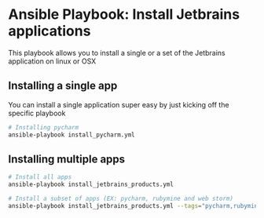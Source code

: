 # Ansible Playbook: Install Jetbrains applications
This playbook allows you to install a single or a set of the Jetbrains application on linux or OSX

## Installing a single app
You can install a single application super easy by just kicking off the specific playbook

``` bash
# Installing pycharm
ansible-playbook install_pycharm.yml
```

## Installing multiple apps

``` bash
# Install all apps
ansible-playbook install_jetbrains_products.yml

# Install a subset of apps (EX: pycharm, rubymine and web storm)
ansible-playbook install_jetbrains_products.yml --tags="pycharm,rubymine,webstorm"
```